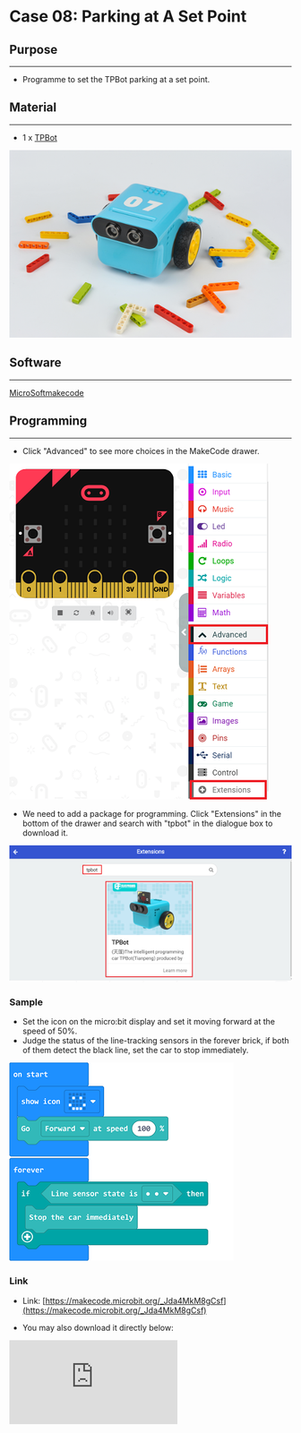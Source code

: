 # Case 08: Parking at A Set Point

## Purpose
---
- Programme to set the TPBot parking at a set point.

## Material
---

- 1 x [TPBot](https://shop.elecfreaks.com/products/elecfreaks-micro-bit-tpbot-car-kit-without-micro-bit-board?_pos=1&_sid=f32828112&_ss=r)


![](./images/TPBot_tianpeng_case_01_01.png)


## Software
---
[MicroSoftmakecode](https://makecode.microbit.org/#)


## Programming
---


- Click "Advanced" to see more choices in the MakeCode drawer.

![](./images/TPBot_tianpeng_case_01_02.png)

- We need to add a package for programming. Click "Extensions" in the bottom of the drawer and search with "tpbot" in the dialogue box to download it.

![](./images/TPBot_tianpeng_case_01_03.png)

### Sample
- Set the icon on the micro:bit display and set it moving forward at the speed of 50%.
- Judge the status of the line-tracking sensors in the forever brick, if both of them detect the black line, set the car to stop immediately.

![](./images/TPBot_tianpeng_case_08_04.png)

### Link
- Link: [https://makecode.microbit.org/_Jda4MkM8gCsf](https://makecode.microbit.org/_Jda4MkM8gCsf)

- You may also download it directly below:

<div
    style={{
        position: 'relative',
        paddingBottom: '60%',
        overflow: 'hidden',
    }}
>
    <iframe
        src="https://makecode.microbit.org/_Jda4MkM8gCsf"
        frameborder="0"
        sandbox="allow-popups allow-forms allow-scripts allow-same-origin"
        style={{
            position: 'absolute',
            width: '100%',
            height: '100%',
        }}
    />
</div>


### Conclusion

- Power up to show a set icon on the micro:bit and the TPBot moves forward and doesn't stop until the black line is detected by both sensors.

## Exploration
---


## FAQ
---


## Relevant File
---
